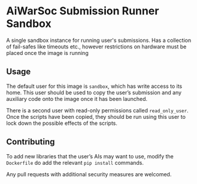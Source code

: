# AiWarSoc Submission Runner Sandbox

A single sandbox instance for running user's submissions. Has a collection of fail-safes like timeouts etc., however restrictions on hardware must be placed once the image is running

## Usage

The default user for this image is `sandbox`, which has write access to its home. This user should be used to copy the user’s submission and any auxiliary code onto the image once it has been launched.

There is a second user with read-only permissions called `read_only_user`. Once the scripts have been copied, they should be run using this user to lock down the possible effects of the scripts.

## Contributing

To add new libraries that the user’s AIs may want to use, modify the `Dockerfile` do add the relevant `pip install` commands.

Any pull requests with additional security measures are welcomed.